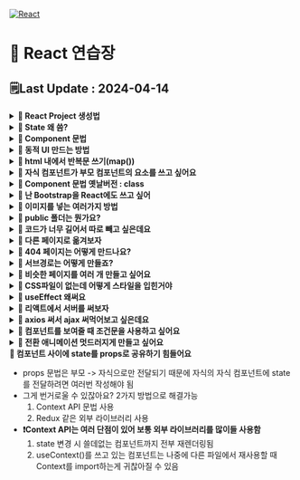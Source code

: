 [![React](https://img.shields.io/badge/react-%2320232a.svg?style=for-the-badge&logo=react&logoColor=%2361DAFB)](https://github.com/MinSungJe/FrontEnd_Prac)
# 📝 React 연습장
## 🗒️Last Update : 2024-04-14
<details>
<summary><b>🤔 React Project 생성법</b></summary>

- <code>npx create-react-app [project 이름]</code>
- 미리보기 : <code>npm start</code>
</details>

<details>
<summary><b>🤔 State 왜 씀?</b></summary>

- 실시간으로 변경되는 값을 사용하기 위해 사용
- <code>setState(실제 변경값, 변경함수)</code>
- state는 부모 컴포넌트에서 자식 컴포넌트로만 전송이 가능하기 때문에, 해당 state를 사용하는 최상위 컴포넌트에서 정의해야 됨
</details>

<details>
<summary><b>🤔 Component 문법</b></summary>

- 특정 div박스 묶음을 한 박스로 정리 가능
    - 코드가 지저분한 점을 해결 가능
    - 한번 작성한 컴포넌트를 쉽게 반복 가능
- js에서 function 정의하듯이 Component를 생성하면 됨
```javascript
function Modal(props) {
  return (
    <div className="modal">
      <h4>{props.title[props.idx]}</h4>
      <p>날짜</p>
      <p>상세내용</p>
      <button>글수정</button>
    </div>
  );
}
```
</details>

<details>
<summary><b>🤔 동적 UI 만드는 방법</b></summary>

- ❗<b>3 step</b>
    1. html css로 미리 UI 디자인을 다 해놓고
    2. UI의 현재 상태를 state로 저장해두고 (보이기 여부 : true, false 등)
    3. state에 따라서 UI가 어떻게 보일지 조건문 등으로 작성
- 참고. html 내 조건문 사용하려면 삼항연산자 활용
</details>

<details>
<summary><b>🤔 html 내에서 반복문 쓰기(map())</b></summary>

- ❗<b>map함수 사용법 :</b> <code>[list].map(function(){})</code>
- function 파라미터를 지정하면 list의 인자를 넘겨줌
- function으로 특정 값을 return하면 return된 값으로 리스트를 새로 만들어줌
- return을 안해서 반복문으로 활용도 가능
- 굳이 for 쓰고 싶다면 js부분(html 바깥)에서 사용하면 됨
</details>

<details>
<summary><b>🤔 자식 컴포넌트가 부모 컴포넌트의 요소를 쓰고 싶어요</b></summary>

- 자식 컴포넌트에서 부모 컴포넌트의 요소를 사용하고 싶은 상황이 생김
- 예) 자식 컴포넌트에서 부모 컴포넌트의 state를 사용하고 싶은 경우
- <b>props 문법 사용하면 됨</b>
- ❗<b>props 문법 사용법 2step:</b>
    1. 자식컴포넌트 사용하는 곳에 가서 <code><자식컴포넌트 작명={state이름}></code>
    2. 자식컴포넌트 만드는 function으로 가서 props라는 파라미터 등록 후 props.작명 사용
- 무조건 부모 -> 자식으로만 전달 가능. 자식 -> 부모 / 자식 -> 자식 전달 불가능
- ❗<b>꼭 state만 전송할 수 있는 건 아님.</b> 일반 변수, 함수, 일반 문자전송 다 가능
- 난 props 쓰기 귀찮은데요 -> props라는 파라미터 등록하는 대신 {작명}을 넣으면 바로 사용가능
</details>

<details>
<summary><b>🤔 Component 문법 옛날버전 : class</b></summary>

- 컴포넌트 만드는 옛날 문법으로 class가 있음
- 예시
```javascript
class Modal2 extends React.Component {
  constructor(props) {
    super(props)
    this.state = {
      name : 'kim',
      age : 20
    }
  }
  render() {
    return (
      <div>안녕 {this.state.name} {this.state.age}
        <button onClick={()=>{
          this.setState({age : 21})
        }}>버튼</button>
      </div>
    )
  }
}
```
- 복잡하니까 그냥 function 쓰자
</details>

<details>
<summary><b>🤔 난 Bootstrap을 React에도 쓰고 싶어</b></summary>

- Bootstrap의 React 버전이 따로 있음
- Component들을 불러올 때 위에 import {} 문 작성해야 됨
</details>

<details>
<summary><b>🤔 이미지를 넣는 여러가지 방법</b></summary>

- React를 이용해 만든 앱에서 이미지를 넣는 방법은 여러 가지 있음
  1. CSS파일에서 넣기 : <code>url('./이미지경로');</code>
  2. HTML 안에서 이미지 넣기 : 이미지를 import 해오고 사용  
  <code>import 작명 from './이미지경로'</code>
  &lt;img&gt;태그 쓰고싶으면 <code>&lt;img src={작명}/&gt;</code>
  3. 이미지같은 static 파일의 경우 public 폴더에 보관해도 됨  
  해당 경우에는 <code>/이미지경로</code> 사용
</details>

<details>
<summary><b>🤔 public 폴더는 뭔가요?</b></summary>

- 리액트로 개발이 끝나면 build과정을 거치는데, 이때 src 안의 파일들은 전부 한 파일로 압축됨(bundling)
- 반면, public 폴더의 파일들은 그대로 보존함 -> static 파일 보관 가능
- 쉬운 접근 방법:
  ```html
  <img src='/이미지경로'/> 
  ```
- 권장 접근 방법:
  ```html
  <img src={process.env.PUBLIC_URL + '/이미지경로'} /> 
  ```
</details>

<details>
<summary><b>🤔 코드가 너무 길어서 따로 빼고 싶은데요</b></summary>

- ❗<b>import, export문 사용하면 됨!</b>
- 다른 js파일에 있는 변수나 함수를 가져와서 쓰고 싶다면
  1. 변수가 있는 js파일에서 <code>export default 변수명;</code> / <code>export {변수1, 변수2}</code>
  2. 그 변수를 가져올 js파일에서 <code>import 작명 from './파일경로'</code> / <code>import {변수1, 변수2} from './파일경로'</code>
</details>

<details>
<summary><b>🤔 다른 페이지로 옮겨보자</b></summary>

- 일반 html css js 사이트 : html 파일 여러 개 만들고 옮겨다님
- 리액트 : html 파일을 하나만 사용함 (index.html)  
  즉 html 파일 내부의 큰 div를 갈아 치우는 방식
- ❗<b>이 과정을 편하게 하려고 보통 react-router-dom 이라는 외부 라이브러리 설치해서 구현함</b>
- 
  <details>
  <summary><b>🤔 아래는 react-router-dom 사용법</b></summary>

  - 설치 : <code>npm install react-router-dom@6</code>
  - 사용하는 거 : <code>import {BrowserRouter, Routes, Route, Link} from 'react-router-dom'</code>
    |이름|사용법|
    |---|---|
    |BrowserRouter|기본 세팅(index.js)|
    |Routes|큰 틀, 안에 Route를 담음|
    |Route|페이지 하나를 담음, url경로랑 보여줄 컴포넌트를 인자로 받음|
    |Link|클릭 시 다른 페이지랑 연결, 해당 페이지의 url경로를 인자로 받음|
    |useNavigate|useNavigate() 사용 시 다른 페이지로 이동시키는 함수가 남음, 해당 페이지의 url경로나 숫자(앞으로가기)를 인자로 받음|
    |Outlet|NestedRoute의 구멍 역할|
  - 라이브러리니까 자세한 사용법은 인터넷 살펴보자
  </details>
</details>

<details>
<summary><b>🤔 404 페이지는 어떻게 만드나요?</b></summary>

- Route의 path='*'로 받으면 이미 설정한 경로 이외의 다른 모든 경로를 지정함
</details>

<details>
<summary><b>🤔 서브경로는 어떻게 만들죠?</b></summary>

- Nested Routes를 이용한다.
- 간단하게 Route안에 Route를 넣어서 구현하면 됨
- 큰 Route의 Component 내에 Outlet(구멍)을 넣어놔서 작은 Component가 들어갈 자리를 만들어둘 수 있음
</details>

<details>
<summary><b>🤔 비슷한 페이지를 여러 개 만들고 싶어요</b></summary>

- url 파라미터를 이용한다
- Route나 Link 등으로 연결할 url의 뒤에 <code>:작명</code>을 넣는다
- useParams() 훅을 하위 페이지에서 사용하면 넣은 파라미터를 가져올 수 있다
- 이때 작명한 변수 이름은 url 파라미터 지정 시 사용한 작명과 같게 한다.
</details>

<details>
<summary><b>🤔 CSS파일이 없는데 어떻게 스타일을 입힌거야</b></summary>

- <b>styled-components 라이브러리</b>를 이용하면 됨
- 해당 라이브러리를 이용하면..
  1. CSS 파일 오픈할 필요없이 JS파일에서 바로 스타일을 넣을 수 있음
  2. 여기 적은 스타일이 다른 JS파일로 오염되지 않음(원래 CSS는 서로간 오염될 수 있음 -> 참고로 <code>컴포넌트명.module.css</code>로 CSS를 작명하면 오염되지 않게 가능)
  3. 페이지 로딩시간이 단축됨 : 이렇게 적은 스타일은 style태그로 바로 넣어주기 때문
- 비슷한 UI를 만들기 위해 여기에도 ${props=>props.작명}을 이용한 props문법이 가능함
</details>

<details>
<summary><b>🤔 useEffect 왜써요</b></summary>

- useEffect() 훅: 생명주기 중 mount와 Update 시기에 코드 실행 가능
- 근데 그냥 안쓰고 넣어도 실행 가능 하던데? -> ❗<b>useEffect 안의 코드는 html 렌더링 이후에 실행됨</b>
- 그래서 어따 씀? -> side effect 기능들: 오래걸리는 반복연산, 서버에서 데이터가져오는 작업, 타이머다는거를 여따가 넣자
- <code>useEffect(()=>{},[])</code>에서 [] 안에 있는 변수가 Update 될때만 실행하도록 설정 가능, 비워놓으면 Update없이 mount시에만 실행함
- ()=>{}안에 return ()=>{} 넣어두면 useEffect 실행 전에 먼저 실행할 코드를 입력 가능, 또 여기 코드는 unmount 시에도 한번 실행함
</details>

<details>
<summary><b>🤔 리액트에서 서버를 써보자</b></summary>

- 서버란? 유저가 데이터달라고 요청하면 데이터보내주는 프로그램일 뿐임
- 근데 요청할때 양식맞춰서 정중히 요청해야함
  1. 어떤 데이터인지(URL 형식으로)
  2. 어느 방법으로 요청할지(GET or POST)
- 근데 이거 그냥 요청하면 브라우저가 새로고침됨 -> ❗<b>새로고침없이 간단하게 데이터 주고받을 수 있게 도와주는 브라우저 기능 : ajax!</b>
- ajax로 GET/POST 요청하려면 방법 3개 중 택1하면 됨
  1. XMLHttpRequest라는 옛날 문법 쓰기
  2. fetch()라는 최신 문법 쓰기
  3. axios 같은 외부 라이브러리 쓰기
- 원래 서버랑은 문자자료만 주고받을 수 있지만 array 자료 받기 위해 JSON이라는 문자취급받는 자료를 써먹음
- ❗<b>그래서 axios가 아니라 쌩자바스크립트문법인 <code>fetch()</code>를 써먹으려면 JSON -> object/array로 바꾸는 작업이 필요함!!</b>  
  <code>fetch('URL').then(결과 => 결과.json()).then((결과) => { console.log(결과) } )</code>
</details>

<details>
<summary><b>🤔 axios 써서 ajax 써먹어보고 싶은데요</b></summary>

- 먼저 외부라이브러리이므로 설치부터 하자 <code>npm install axios</code>
- 상단에서 import해오고 <code>axios.get('URL')</code>하면 그 URL로 GET요청함
- 데이터 가져온 결과를 보고싶다면 뒤에 <code>.then((작명)=>{작명이용 코드~~})</code> 붙인다
- 뒤에 <code>.catch(()=>{})</code> 붙이면 요청 실패시 코드를 작성할 수 있음
- <code>axios.post('URL', {name:'min'})</code>하면 그 URL로 POST요청함  
  완료 시 특정 코드를 실행하고 싶으면 뒤에 <code>.then()</code>을 붙임
- 동시에 ajax 요청 여러 개 날리려면 <code>Promise.all([axios.get('URL1'), axios.get('URL2')])</code>  
  역시 완료 시 특정 코드를 실행하고 싶으면 뒤에 <code>.then()</code>을 붙임
</details>

<details>
<summary><b>🤔 컴포넌트를 보여줄 때 조건문을 사용하고 싶어요</b></summary>

- html 내부에서 구현: 삼항연산자(?:)이용
- 삼항연산자말고 if 쓰고 싶은데요: App() 외부에서 컴포넌트를 하나 구현하고 써먹자
</details>

<details>
<summary><b>🤔 전환 애니메이션 멋드러지게 만들고 싶어요</b></summary>

- 애니메이션 만드는 4 step
  1. 애니메이션 동작 전 스타일을 담을 className 만들기
  2. 애니메이션 동작 후 스타일을 담을 className 만들기
  3. transition 속성 추가
  4. 원할 때 2번 탈부착
- ❗<b>리액트에선 클래스 뗐다 붙였다 할때 state를 이용할 수 있음!</b>
  ```javascript
  let [fade, setFade] = useState('')

  useEffect(()=>{
    let a = setTimeout(()=>{setFade('end')}, 100)
    return (()=>{
      clearTimeout(a)
      setFade('')})
  }, [])

  <div className={"start "+ fade}>
  </div>
  ```
- setTimeout은 왜쓴건데요: 리액트 18버전 이후부터 생긴 automatic batch라는 기능 때문  
  이 때문에 state 변경함수들이 연달아서 여러개 처리되어야한다면 마지막 한번에 다같이 재렌더링됨 -> setTimeout으로 시간차이 설정해줘야함
</details>

<summary><b>🤔 컴포넌트 사이에 state를 props로 공유하기 힘들어요</b></summary>

- props 문법은 부모 -> 자식으로만 전달되기 때문에 자식의 자식 컴포넌트에 state를 전달하려면 여러번 작성해야 됨
- 그게 번거로울 수 있잖아요? 2가지 방법으로 해결가능
  1. Context API 문법 사용
  2. Redux 같은 외부 라이브러리 사용
- <b>❗Context API는 여러 단점이 있어 보통 외부 라이브러리를 많이들 사용함</b>
  1. state 변경 시 쓸데없는 컴포넌트까지 전부 재렌더링됨
  2. useContext()를 쓰고 있는 컴포넌트는 나중에 다른 파일에서 재사용할 때 Context를 import하는게 귀찮아질 수 있음
</details>